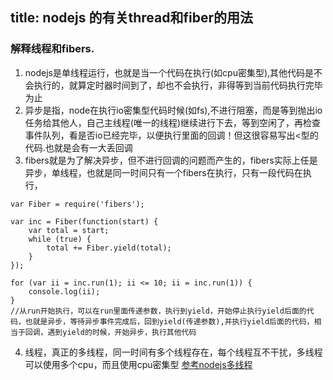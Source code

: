 title: nodejs 的有关thread和fiber的用法
---
### 解释线程和fibers.
1. nodejs是单线程运行，也就是当一个代码在执行(如cpu密集型),其他代码是不会执行的，就算定时器时间到了，却也不会执行，非得等到当前代码执行完毕为止
2. 异步是指，node在执行io密集型代码时候(如fs),不进行阻塞，而是等到抛出io任务给其他人，自己主线程(唯一的线程)继续进行下去，等到空闲了，再检查事件队列，看是否io已经完毕，以便执行里面的回调！但这很容易写出<型的代码.也就是会有一大丢回调
3. fibers就是为了解决异步，但不进行回调的问题而产生的，fibers实际上任是异步，单线程，也就是同一时间只有一个fibers在执行，只有一段代码在执行，
```
var Fiber = require('fibers');
 
var inc = Fiber(function(start) {
    var total = start;
    while (true) {
        total += Fiber.yield(total);
    }
});
 
for (var ii = inc.run(1); ii <= 10; ii = inc.run(1)) {
    console.log(ii);
}
//从run开始执行，可以在run里面传递参数，执行到yield，开始停止执行yield后面的代码，也就是异步，等待异步事件完成后，回到yield(传递参数),并执行yield后面的代码，相当于回调，遇到yield的时候，开始异步，执行其他代码
```
4. 线程，真正的多线程，同一时间有多个线程存在，每个线程互不干扰，多线程可以使用多个cpu，而且使用cpu密集型
[参考nodejs多线程](https://cnodejs.org/topic/518b679763e9f8a5424406e9)
